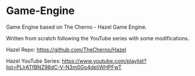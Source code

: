 # Game-Engine
Game Engine based on The Cherno - Hazel Game Engine.

Written from scratch following the YouTube series with some modifications.

Hazel Repo: https://github.com/TheCherno/Hazel

Hazel YouTube Series: https://www.youtube.com/playlist?list=PLlrATfBNZ98dC-V-N3m0Go4deliWHPFwT
